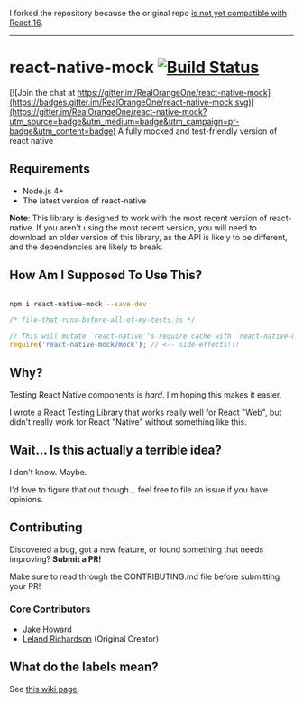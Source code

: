 I forked the repository because the original repo [is not yet compatible with React 16](https://github.com/RealOrangeOne/react-native-mock/issues/129#issuecomment-392820838).

----
# react-native-mock [![Build Status](https://travis-ci.org/RealOrangeOne/react-native-mock.svg?branch=master)](https://travis-ci.org/RealOrangeOne/react-native-mock)

[![Join the chat at https://gitter.im/RealOrangeOne/react-native-mock](https://badges.gitter.im/RealOrangeOne/react-native-mock.svg)](https://gitter.im/RealOrangeOne/react-native-mock?utm_source=badge&utm_medium=badge&utm_campaign=pr-badge&utm_content=badge)
A fully mocked and test-friendly version of react native

## Requirements
- Node.js 4+
- The latest version of react-native

__Note__: This library is designed to work with the most recent version of react-native. If you aren't using the most recent version, you will need to download an older version of this library, as the API is likely to be different, and the dependencies are likely to break.

## How Am I Supposed To Use This?

```bash

npm i react-native-mock --save-dev
```

```js
/* file-that-runs-before-all-of-my-tests.js */

// This will mutate `react-native`'s require cache with `react-native-mock`'s.
require('react-native-mock/mock'); // <-- side-effects!!!
```

## Why?

Testing React Native components is *hard*.  I'm hoping this makes it easier.

I wrote a React Testing Library that works really well for React "Web", but didn't really work for React "Native" without something like this.


## Wait... Is this actually a terrible idea?

I don't know. Maybe.

I'd love to figure that out though... feel free to file an issue if you have opinions.


## Contributing
Discovered a bug, got a new feature, or found something that needs improving? __Submit a PR!__

Make sure to read through the CONTRIBUTING.md file before submitting your PR!

### Core Contributors
- [Jake Howard](https://github.com/RealOrangeOne)
- [Leland Richardson](https://github.com/lelandrichardson) (Original Creator)

## What do the labels mean?
See [this wiki page](https://github.com/RealOrangeOne/react-native-mock/wiki/Labels---What-do-they-mean%3F).
